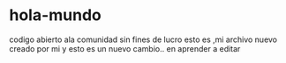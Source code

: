 # hola-mundo
codigo abierto ala comunidad sin fines de lucro
esto es ,mi archivo nuevo creado por mi y esto es un nuevo cambio.. en aprender   a  editar
